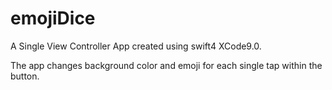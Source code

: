 # emojiDice
A Single View Controller App created using swift4 XCode9.0.

The app changes background color and emoji for each single tap within the button.

